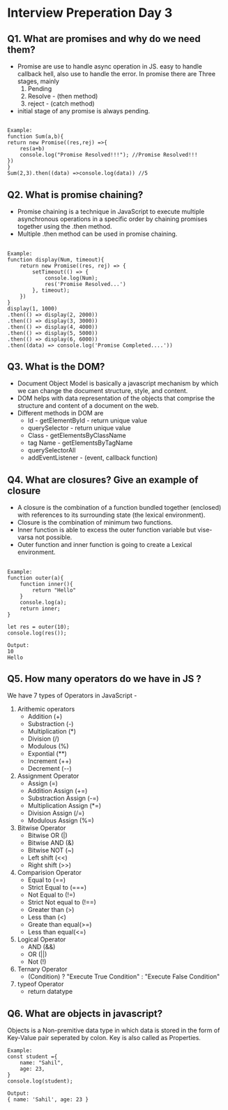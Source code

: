 # Interview Preperation Day 3

## Q1. What are promises and why do we need them?
- Promise are use to handle async operation in JS. easy to handle callback hell, also use to handle the error. In promise there are Three stages, mainly
    1. Pending
    2. Resolve - (then method)
    3. reject - (catch method)
- initial stage of any promise is always pending.
##
    Example:
    function Sum(a,b){
    return new Promise((res,rej) =>{
        res(a+b)
        console.log("Promise Resolved!!!"); //Promise Resolved!!!
    })
    }
    Sum(2,3).then((data) =>console.log(data)) //5


## Q2. What is promise chaining?
- Promise chaining is a technique in JavaScript to execute multiple asynchronous operations in a specific order by chaining promises together using the .then method.
- Multiple .then method can be used in promise chaining.
##
    Example:
    function display(Num, timeout){
        return new Promise((res, rej) => {
            setTimeout(() => {
                console.log(Num);
                res('Promise Resolved...')
            }, timeout);
        })
    }
    display(1, 1000)
    .then(() => display(2, 2000))
    .then(() => display(3, 3000))
    .then(() => display(4, 4000))
    .then(() => display(5, 5000))
    .then(() => display(6, 6000))
    .then((data) => console.log('Promise Completed....'))
  
## Q3. What is the DOM?
- Document Object Model is basically a javascript mechanism by which we can change the document structure, style, and content.
- DOM helps with data representation of the objects that comprise the structure and content of a document on the web.
- Different methods in DOM are
    - Id - getElementById - return unique value
    - querySelector -       return unique value    
    - Class - getElementsByClassName 
    - tag Name - getElementsByTagName
    - querySelectorAll 
    - addEventListener - (event, callback function)

## Q4. What are closures? Give an example of closure
- A closure is the combination of a function bundled together (enclosed) with references to its surrounding state (the lexical environment).
- Closure is the combination of minimum two functions.
- Inner function is able to excess the outer function variable but vise-varsa not possible.
- Outer function and inner function is going to create a Lexical environment.
##
    Example: 
    function outer(a){
        function inner(){
            return "Hello"
        }
        console.log(a);
        return inner;
    }

    let res = outer(10);
    console.log(res());

    Output:
    10
    Hello

## Q5. How many operators do we have in JS ?
We have 7 types of Operators in JavaScript -
1. Arithemic operators
    - Addition (+) 
    - Substraction (-)
    - Multiplication (*)
    - Division (/)
    - Modulous (%)
    - Expontial (**)
    - Increment (++)
    - Decrement (--)
2. Assignment Operator
    - Assign (=)
    - Addition Assign (+=)
    - Substraction Assign (-=)
    - Multiplication Assign (*=)
    - Division Assign (/=)
    - Modulous Assign (%=)
3. Bitwise Operator
    - Bitwise OR (|)
    - Bitwise AND (&)
    - Bitwise NOT (~)
    - Left shift (<<)
    - Right shift (>>)
4. Comparision Operator
    - Equal to (==)
    - Strict Equal to (===)
    - Not Equal to (!=)
    - Strict Not equal to (!==)
    - Greater than (>)
    - Less than (<)
    - Greate than equal(>=)
    - Less than equal(<=)
5. Logical Operator
    - AND (&&)
    - OR (||)
    - Not (!)
6. Ternary Operator
    - (Condition) ? "Execute True Condition" : "Execute False Condition"
7. typeof Operator
    - return datatype

## Q6. What are objects in javascript?
Objects is a Non-premitive data type in which data is stored in the form of Key-Value pair seperated by colon. Key is also called as Properties.

    Example:
    const student ={
        name: "Sahil",
        age: 23,
    }
    console.log(student);

    Output:
    { name: 'Sahil', age: 23 }

